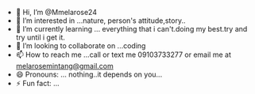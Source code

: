 - 👋 Hi, I’m @Mmelarose24
- 👀 I’m interested in ...nature, person's attitude,story..
- 🌱 I’m currently learning ... everything that i can't.doing my best.try and try until i get it.
- 💞️ I’m looking to collaborate on ...coding
- 📫 How to reach me ...call or text me 09103733277 or email me at melarosemintang@gmail.com
- 😄 Pronouns: ... nothing..it depends on you...
- ⚡ Fun fact: ...

<!---
Mmelarose24/Mmelarose24 is a ✨ special ✨ repository because its `README.md` (this file) appears on your GitHub profile.
You can click the Preview link to take a look at your changes.
--->
